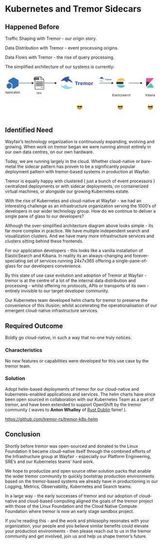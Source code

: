 # Kubernetes and Tremor Sidecars

## Happened Before

Traffic Shaping with Tremor - our origin story.

Data Distribution with Tremor - event processing origins.

Data Flows with Tremor - the rise of query processing.  
  
The simplified architecture of our systems is currently:  
  
<img src="./media/kubernetes-sidecars/image1.png" />

## Identified Need

Wayfair’s technology organization is continuously expanding, evolving
and growing. When work on tremor began we were running almost entirely
in our own data centres, on our own hardware.

Today, we are running largely in the cloud. Whether cloud-native or
bare-metal the sidecar pattern has proven to be a significantly popular
deployment pattern with tremor-based systems in production at Wayfair.  
  
Tremor is equally happy with clustered ( just a bunch of event
processors ) centralized deployments or with sidecar deployments; on
containerized virtual machines, or alongside our growing Kubernetes
estate.

With the rise of Kubernetes and cloud-native at Wayfair - we had an
interesting challenge as an infrastructure organization serving the
1000’s of developers in our wider technology group. How do we continue
to deliver a single pane of glass to our developers?  
  
Although the over-simplified architecture diagram above looks simple -
its far more complex in practice. We have multiple independent search
and visualization clusters. And we have many more infrastructure
services and clusters sitting behind these frontends.  
  
For our application developers - this looks like a vanilla installation
of ElasticSearch and Kibana. In reality its an always-changing and
forever-speciating set of services running 24x7x365 offering a
single-pane-of-glass for our developers convenience.  
  
By this state of use case evolution and adoption of Tremor at Wayfair -
tremor is at the centre of a lot of the internal data distribution and
processing - whilst offering no protocols, APIs or transports of its
own - entirely invisible to our target developer community.  
  
Our Kubernetes team developed helm charts for tremor to preserve the
convenience of this illusion; whilst accelerating the operationalisation
of our emergent cloud-native infrastructure services.

## Required Outcome

Boldly go cloud-native, in such a way that no-one truly notices.

### Characteristics

No new features or capabilities were developed for this use case by the
tremor team.

### Solution

Adopt helm-based deployments of tremor for our cloud-native and
kubernetes-enabled applications and services. The helm charts have since
been open sourced in collaboration with our Kubernetes Team as a part of
tremor, and have been extended to support OpenShift by the tremor
community ( waves to **Anton Whalley** of [Rust Dublin](https://www.meetup.com/Rust-Dublin/) fame! ).

[<u>https://github.com/tremor-rs/tremor-k8s-helm</u>](https://github.com/tremor-rs/tremor-k8s-helm)

## Conclusion

Shortly before tremor was open-sourced and donated to the Linux
Foundation it became cloud-native itself through the combined efforts of
the Infrastructure group at Wayfair - especially our Platform
Engineering, SRE’s and our Kubernetes teams' hard work.  
  
We hope to productize and open source other solution packs that enable
the wider tremor community to quickly bootstrap production environments
based on the tremor-based systems we already have in productioning in
our Logging, Metrics, Observability, Kubernetes and Search teams.  
  
In a large way - the early successes of tremor and our adoption of
cloud-native and cloud-based computing aligned the goals of the tremor
project with those of the Linux Foundation and the Cloud Native Compute
Foundation where tremor is now an early stage sandbox project.  
  
If you’re reading this - and the work and philosophy resonates with your
organization, your people and you believe similar benefits could elevate
your production environments - then please reach out to us in the tremor
community and get involved, join us and help us shape tremor’s future.
